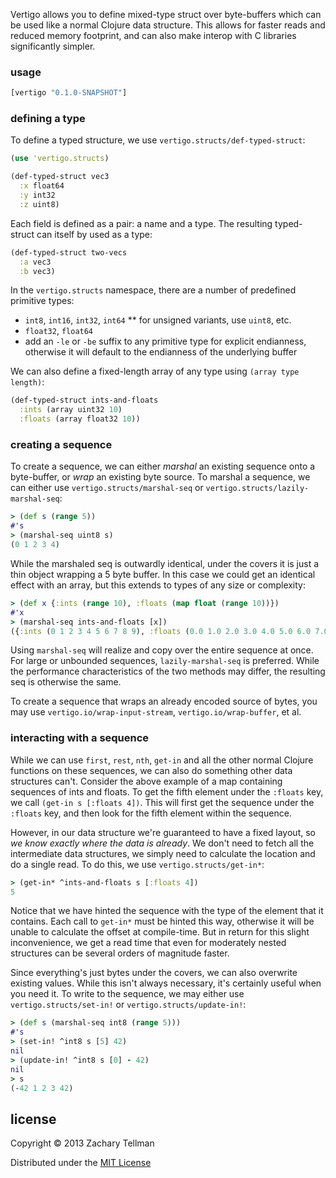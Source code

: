 Vertigo allows you to define mixed-type struct over byte-buffers which can be used like a normal Clojure data structure.  This allows for faster reads and reduced memory footprint, and can also make interop with C libraries significantly simpler.

### usage

```clj
[vertigo "0.1.0-SNAPSHOT"]
```

### defining a type

To define a typed structure, we use `vertigo.structs/def-typed-struct`:

```clj
(use 'vertigo.structs)

(def-typed-struct vec3
  :x float64
  :y int32
  :z uint8)
```

Each field is defined as a pair: a name and a type.  The resulting typed-struct can itself by used as a type:

```clj
(def-typed-struct two-vecs
  :a vec3
  :b vec3)
```

In the `vertigo.structs` namespace, there are a number of predefined primitive types: 

* `int8`, `int16`, `int32`, `int64`
** for unsigned variants, use `uint8`, etc.
* `float32`, `float64`
* add an `-le` or `-be` suffix to any primitive type for explicit endianness, otherwise it will default to the endianness of the underlying buffer

We can also define a fixed-length array of any type using `(array type length)`:

```clj
(def-typed-struct ints-and-floats
  :ints (array uint32 10)
  :floats (array float32 10))
```

### creating a sequence

To create a sequence, we can either _marshal_ an existing sequence onto a byte-buffer, or _wrap_ an existing byte source.  To marshal a sequence, we can either use `vertigo.structs/marshal-seq` or `vertigo.structs/lazily-marshal-seq`:

```clj
> (def s (range 5))
#'s
> (marshal-seq uint8 s)
(0 1 2 3 4)
```

While the marshaled seq is outwardly identical, under the covers it is just a thin object wrapping a 5 byte buffer.  In this case we could get an identical effect with an array, but this extends to types of any size or complexity:

```clj
> (def x {:ints (range 10), :floats (map float (range 10))})
#'x
> (marshal-seq ints-and-floats [x])
({:ints (0 1 2 3 4 5 6 7 8 9), :floats (0.0 1.0 2.0 3.0 4.0 5.0 6.0 7.0 8.0 9.0)})
```

Using `marshal-seq` will realize and copy over the entire sequence at once.  For large or unbounded sequences, `lazily-marshal-seq` is preferred.  While the performance characteristics of the two methods may differ, the resulting seq is otherwise the same.

To create a sequence that wraps an already encoded source of bytes, you may use `vertigo.io/wrap-input-stream`, `vertigo.io/wrap-buffer`, et al.

### interacting with a sequence

While we can use `first`, `rest`, `nth`, `get-in` and all the other normal Clojure functions on these sequences, we can also do something other data structures can't.  Consider the above example of a map containing sequences of ints and floats.  To get the fifth element under the `:floats` key, we call `(get-in s [:floats 4])`.  This will first get the sequence under the `:floats` key, and then look for the fifth element within the sequence.  

However, in our data structure we're guaranteed to have a fixed layout, so _we know exactly where the data is already_.  We don't need to fetch all the intermediate data structures, we simply need to calculate the location and do a single read.  To do this, we use `vertigo.structs/get-in*`:

```clj
> (get-in* ^ints-and-floats s [:floats 4])
5
```

Notice that we have hinted the sequence with the type of the element that it contains.  Each call to `get-in*` must be hinted this way, otherwise it will be unable to calculate the offset at compile-time.  But in return for this slight inconvenience, we get a read time that even for moderately nested structures can be several orders of magnitude faster.

Since everything's just bytes under the covers, we can also overwrite existing values.  While this isn't always necessary, it's certainly useful when you need it.  To write to the sequence, we may either use `vertigo.structs/set-in!` or `vertigo.structs/update-in!`:

```clj
> (def s (marshal-seq int8 (range 5)))
#'s
> (set-in! ^int8 s [5] 42)
nil
> (update-in! ^int8 s [0] - 42)
nil
> s
(-42 1 2 3 42)
```

## license

Copyright © 2013 Zachary Tellman

Distributed under the [MIT License](http://opensource.org/licenses/MIT)
